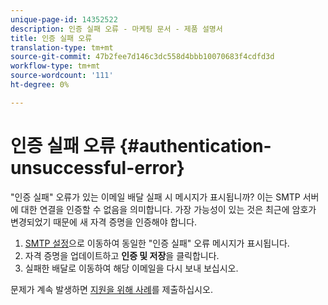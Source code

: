 ```yaml
---
unique-page-id: 14352522
description: 인증 실패 오류 - 마케팅 문서 - 제품 설명서
title: 인증 실패 오류
translation-type: tm+mt
source-git-commit: 47b2fee7d146c3dc558d4bbb10070683f4cdfd3d
workflow-type: tm+mt
source-wordcount: '111'
ht-degree: 0%

---
```



# 인증 실패 오류 {#authentication-unsuccessful-error}

&quot;인증 실패&quot; 오류가 있는 이메일 배달 실패 시 메시지가 표시됩니까? 이는 SMTP 서버에 대한 연결을 인증할 수 없음을 의미합니다. 가장 가능성이 있는 것은 최근에 암호가 변경되었기 때문에 새 자격 증명을 인증해야 합니다.

1. [SMTP 설정](http://toutapp.com/next#settings/email-servers/smtp/configure)으로 이동하여 동일한 &quot;인증 실패&quot; 오류 메시지가 표시됩니다.
1. 자격 증명을 업데이트하고 **인증 및 저장**&#x200B;을 클릭합니다.
1. 실패한 배달로 이동하여 해당 이메일을 다시 보내 보십시오.

문제가 계속 발생하면 [지원을 위해 사례](http://nation.marketo.com/community/support_solutions)를 제출하십시오.